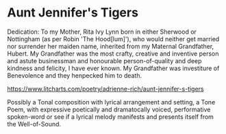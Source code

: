 # Aunt Jennifer's Tigers #

Dedication: To my Mother, Rita Ivy Lynn born in either Sherwood or Nottingham (as per Robin 'The Hood[lum]'), who would neither get married nor surrender her maiden name, inherited from my Maternal Grandfather, Hubert. My Grandfather was the most crafty, creative and inventive person and astute businessman and honourable person-of-quality and deep kindness and felicity, I have ever known. My Grandfather was investiture of Benevolence and they henpecked him to death.

https://www.litcharts.com/poetry/adrienne-rich/aunt-jennifer-s-tigers


Possibly a Tonal composition with lyrical arrangement and setting, a Tone Poem, with expressive poetically and dramatocally voiced, performative spoken-word or see if a lyrical melody manifests and presents itself from the Well-of-Sound.
